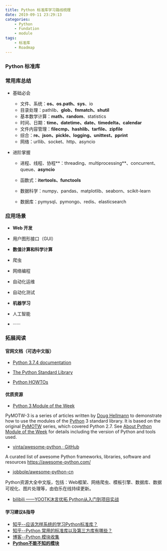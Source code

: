 ```yaml
---
title: Python 标准库学习路线梳理
date: 2019-09-11 23:29:13
categories:
	- Python
	- Fundation
	- module
tags:
	- 标准库
	- Roadmap
---
```


### Python 标准库

### 常用库总结

- 基础必会
  
  - 文件、系统：**os、os.path、sys**、io
  - 目录处理：pathlib、**glob、fnmatch、shutil**
  - 基本数学计算：**math、random**、statistics
  - 时间、日期：**time、datetime、date、timedelta、calendar**
  - 文件内容管理：**filecmp、hashlib、tarfile、zipfile**
  - 综合：**re、json、pickle、logging、unittest、pprint**
  - 网络：urllib、socket、http、asyncio
  
- 进阶掌握
  - 进程、线程、协程**：threading、multiprocessing**、concurrent、queue、**asyncio**
  
  - 函数式：**itertools、functools**
  
  - 数据科学：numpy、pandas、matplotlib、seaborn、scikit-learn
  
  - 数据库：pymysql、pymongo、redis、elasticsearch
  
    

<!--more-->

### 应用场景

- **Web 开发**


- 用户图形接口（GUI）


- **数值计算和科学计算**


- 爬虫


- 网络编程


- 自动化运维


- 自动化测试


- **机器学习**


- 人工智能


- ······


### 拓展阅读 

#### **官网文档**（可选中文版）

- [Python 3.7.4 documentation](https://docs.python.org/3/)

- [The Python Standard Library](https://docs.python.org/3/library/)

- [Python HOWTOs](https://docs.python.org/3/howto/index.html)

#### **优质资源**

- [Python 3 Module of the Week](https://pymotw.com/3/index.html)

PyMOTW-3 is a series of articles written by [Doug Hellmann](http://doughellmann.com/) to demonstrate how to use the modules of the [Python](http://www.python.org/) 3 standard library. It is based on the original [PyMOTW](http://pymotw.com/2/) series, which covered Python 2.7. See [About Python Module of the Week](https://pymotw.com/3/about.html) for details including the version of Python and tools used.

- [vinta/awesome-python · GitHub](https://github.com/vinta/awesome-python)

A curated list of awesome Python frameworks, libraries, software and resources https://awesome-python.com/

- [jobbole/awesome-python-cn](https://github.com/jobbole/awesome-python-cn)

Python资源大全中文版，包括：Web框架、网络爬虫、模板引擎、数据库、数据可视化、图片处理等，由伯乐在线持续更新。

- [bilibili ——YOOTK沐言优拓  Python从入门到项目实战](https://space.bilibili.com/441035997/channel/detail?cid=99600)



#### **学习建议&指导**

- [知乎--应该怎样系统的学习Python标准库？](https://www.zhihu.com/question/22100190)
- [知乎--Python 常用的标准库以及第三方库有哪些？](https://www.zhihu.com/question/20501628)
- [博客--Python 模块收集](http://blog.konghy.cn/2017/04/04/python-modules/)
- [**Python不能不知的模块**](https://zhuanlan.zhihu.com/p/22246193)




